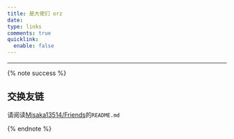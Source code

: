 ```yaml
---
title: 是大佬们 orz
date:
type: links
comments: true
quicklink:
  enable: false
---
```


<!-- <script data-pjax src="//cdn.jsdelivr.net/npm/jquery@3/dist/jquery.min.js" type="text/javascript"></script> -->
<script data-pjax src="/links/link.js"></script>
<style>
  .links-content {
    margin-top: 1rem
  }

  .link-navigation::after {
    content: " ";
    display: block;
    clear: both
  }

  .card {
    width: 130px;
    font-size: 1rem;
    padding: 0;
    border-radius: 4px;
    transition-duration: .15s;
    margin-bottom: 1rem;
    display: block;
    float: left;
    box-shadow: 0 2px 6px 0 rgba(0, 0, 0, .12);
    background: #f5f5f5
  }

  .card {
    margin-left: 16px
  }

  @media(prefers-color-scheme: dark) {
    .card {
      background: #444
    }
  }

  @media(max-width:567px) {
    .card {
      margin-left: 16px;
      width: calc((100% - 16px)/2)
    }

    .card:nth-child(2n+1) {
      margin-left: 0
    }

    .card:not(:nth-child(2n+1)) {
      margin-left: 16px
    }
  }

  @media(min-width:567px) {
    .card {
      margin-left: 16px;
      width: calc((100% - 32px)/3)
    }

    .card:nth-child(3n+1) {
      margin-left: 0
    }

    .card:not(:nth-child(3n+1)) {
      margin-left: 16px
    }
  }

  @media(min-width:768px) {
    .card {
      margin-left: 16px;
      width: calc((100% - 48px)/4)
    }

    .card:nth-child(4n+1) {
      margin-left: 0
    }

    .card:not(:nth-child(4n+1)) {
      margin-left: 16px
    }
  }

  @media(min-width:1200px) {
    .card {
      margin-left: 16px;
      width: calc((100% - 64px)/5)
    }

    .card:nth-child(5n+1) {
      margin-left: 0
    }

    .card:not(:nth-child(5n+1)) {
      margin-left: 16px
    }
  }

  .card:hover {
    transform: scale(1.1);
    box-shadow: 0 2px 6px 0 rgba(0, 0, 0, .12), 0 0 6px 0 rgba(0, 0, 0, .04)
  }

  .card .thumb {
    width: 100%;
    height: 0;
    padding-bottom: 100%;
    background-size: 100% 100% !important;
    border-top-left-radius: 4px;
    border-top-right-radius: 4px;
  }

  .posts-expand .post-body img {
    margin: 0;
    padding: 0;
    border: 0
  }

  .card .card-header {
    display: block;
    text-align: center;
    padding: 1rem .25rem;
    font-weight: 500;
    color: #333;
    white-space: normal
  }

  .card .card-header a {
    font-style: normal;
    color: #2bbc8a;
    font-weight: 700;
    text-decoration: none;
    border: 0
  }

  .card .card-header a:hover {
    color: #d480aa;
    text-decoration: none;
    border: 0
  }
</style>
<div>
  <div class="links-content">
    <div class="link-navigation" id="links1"></div>
  </div>
</div>

---

{% note success %}

## 交换友链

请阅读[Misaka13514/Friends](https://github.com/Misaka13514/Friends)的`README.md`

{% endnote %}
